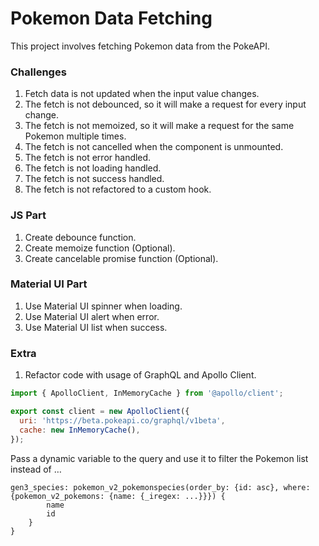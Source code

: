 # Pokemon Data Fetching

This project involves fetching Pokemon data from the PokeAPI.

### Challenges

1. Fetch data is not updated when the input value changes.
2. The fetch is not debounced, so it will make a request for every input change.
3. The fetch is not memoized, so it will make a request for the same Pokemon multiple times.
4. The fetch is not cancelled when the component is unmounted.
5. The fetch is not error handled.
6. The fetch is not loading handled.
7. The fetch is not success handled.
8. The fetch is not refactored to a custom hook.

### JS Part

1. Create debounce function.
2. Create memoize function (Optional).
3. Create cancelable promise function (Optional).

### Material UI Part

1. Use Material UI spinner when loading.
2. Use Material UI alert when error.
3. Use Material UI list when success.

### Extra

1. Refactor code with usage of GraphQL and Apollo Client.

```javascript
import { ApolloClient, InMemoryCache } from '@apollo/client';

export const client = new ApolloClient({
  uri: 'https://beta.pokeapi.co/graphql/v1beta',
  cache: new InMemoryCache(),
});
```

Pass a dynamic variable to the query and use it to filter the Pokemon list instead of …

```query GetPokemon() {
gen3_species: pokemon_v2_pokemonspecies(order_by: {id: asc}, where: {pokemon_v2_pokemons: {name: {_iregex: ...}}}) {
        name
        id
    }
}
```
